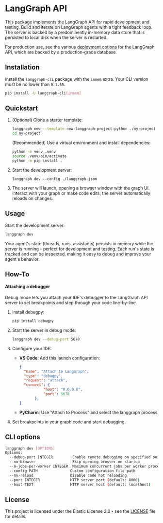 # LangGraph API

This package implements the LangGraph API for rapid development and testing. Build and iterate on LangGraph agents with a tight feedback loop. The server is backed by a predominently in-memory data store that is persisted to local disk when the server is restarted.

For production use, see the various [deployment options](https://langchain-ai.github.io/langgraph/concepts/deployment_options/) for the LangGraph API, which are backed by a production-grade database.

## Installation

Install the `langgraph-cli` package with the `inmem` extra. Your CLI version must be no lower than `0.1.55`.

```bash
pip install -U langgraph-cli[inmem]
```

## Quickstart

1. (Optional) Clone a starter template:

   ```bash
   langgraph new --template new-langgraph-project-python ./my-project
   cd my-project
   ```

   (Recommended) Use a virtual environment and install dependencies:

   ```bash
   python -m venv .venv
   source .venv/bin/activate
   python -m pip install .
   ```

2. Start the development server:

   ```shell
   langgraph dev --config ./langgraph.json
   ```

3. The server will launch, opening a browser window with the graph UI. Interact with your graph or make code edits; the server automatically reloads on changes.

## Usage

Start the development server:

```bash
langgraph dev
```

Your agent's state (threads, runs, assistants) persists in memory while the server is running - perfect for development and testing. Each run's state is tracked and can be inspected, making it easy to debug and improve your agent's behavior.

## How-To

#### Attaching a debugger
Debug mode lets you attach your IDE's debugger to the LangGraph API server to set breakpoints and step through your code line-by-line.

1. Install debugpy:

   ```bash
   pip install debugpy
   ```

2. Start the server in debug mode:

   ```bash
   langgraph dev --debug-port 5678
   ```

3. Configure your IDE:

   - **VS Code**: Add this launch configuration:
     ```json
     {
       "name": "Attach to LangGraph",
       "type": "debugpy",
       "request": "attach",
       "connect": {
                "host": "0.0.0.0",
                "port": 5678
            },
     }
     ```
   - **PyCharm**: Use "Attach to Process" and select the langgraph process

4. Set breakpoints in your graph code and start debugging.

## CLI options

```bash
langgraph dev [OPTIONS]
Options:
  --debug-port INTEGER         Enable remote debugging on specified port
  --no-browser                 Skip opening browser on startup
  --n-jobs-per-worker INTEGER  Maximum concurrent jobs per worker process
  --config PATH               Custom configuration file path
  --no-reload                 Disable code hot reloading
  --port INTEGER              HTTP server port (default: 8000)
  --host TEXT                 HTTP server host (default: localhost)
```

## License

This project is licensed under the Elastic License 2.0 - see the [LICENSE](./LICENSE) file for details.